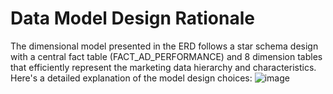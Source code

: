 # Data Model Design Rationale
The dimensional model presented in the ERD follows a star schema design with a central fact table (FACT_AD_PERFORMANCE) and 8 dimension tables that efficiently represent the marketing data hierarchy and characteristics. Here's a detailed explanation of the model design choices:
![image](https://github.com/user-attachments/assets/261e2803-4632-4364-8c82-ef0f5ddf4a0d)

